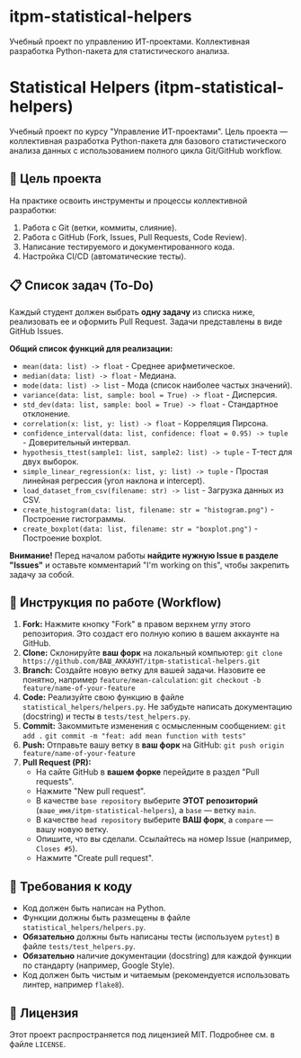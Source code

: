 # itpm-statistical-helpers
Учебный проект по управлению ИТ-проектами. Коллективная разработка Python-пакета для статистического анализа.
# Statistical Helpers (itpm-statistical-helpers)

Учебный проект по курсу "Управление ИТ-проектами". Цель проекта — коллективная разработка Python-пакета для базового статистического анализа данных с использованием полного цикла Git/GitHub workflow.

## 🎯 Цель проекта

На практике освоить инструменты и процессы коллективной разработки:
1.  Работа с Git (ветки, коммиты, слияние).
2.  Работа с GitHub (Fork, Issues, Pull Requests, Code Review).
3.  Написание тестируемого и документированного кода.
4.  Настройка CI/CD (автоматические тесты).

## 📋 Список задач (To-Do)

Каждый студент должен выбрать **одну задачу** из списка ниже, реализовать ее и оформить Pull Request. Задачи представлены в виде GitHub Issues.

**Общий список функций для реализации:**

*   `mean(data: list) -> float` - Среднее арифметическое.
*   `median(data: list) -> float` - Медиана.
*   `mode(data: list) -> list` - Мода (список наиболее частых значений).
*   `variance(data: list, sample: bool = True) -> float` - Дисперсия.
*   `std_dev(data: list, sample: bool = True) -> float` - Стандартное отклонение.
*   `correlation(x: list, y: list) -> float` - Корреляция Пирсона.
*   `confidence_interval(data: list, confidence: float = 0.95) -> tuple` - Доверительный интервал.
*   `hypothesis_ttest(sample1: list, sample2: list) -> tuple` - T-тест для двух выборок.
*   `simple_linear_regression(x: list, y: list) -> tuple` - Простая линейная регрессия (угол наклона и intercept).
*   `load_dataset_from_csv(filename: str) -> list` - Загрузка данных из CSV.
*   `create_histogram(data: list, filename: str = "histogram.png")` - Построение гистограммы.
*   `create_boxplot(data: list, filename: str = "boxplot.png")` - Построение boxplot.

**Внимание!** Перед началом работы **найдите нужную Issue в разделе "Issues"** и оставьте комментарий "I'm working on this", чтобы закрепить задачу за собой.

## 🚀 Инструкция по работе (Workflow)

1.  **Fork:** Нажмите кнопку "Fork" в правом верхнем углу этого репозитория. Это создаст его полную копию в вашем аккаунте на GitHub.
2.  **Clone:** Склонируйте **ваш форк** на локальный компьютер:
    `git clone https://github.com/ВАШ_АККАУНТ/itpm-statistical-helpers.git`
3.  **Branch:** Создайте новую ветку для вашей задачи. Назовите ее понятно, например `feature/mean-calculation`:
    `git checkout -b feature/name-of-your-feature`
4.  **Code:** Реализуйте свою функцию в файле `statistical_helpers/helpers.py`. Не забудьте написать документацию (docstring) и тесты в `tests/test_helpers.py`.
5.  **Commit:** Закоммитьте изменения с осмысленным сообщением:
    `git add .`
    `git commit -m "feat: add mean function with tests"`
6.  **Push:** Отправьте вашу ветку в **ваш форк** на GitHub:
    `git push origin feature/name-of-your-feature`
7.  **Pull Request (PR):**
    *   На сайте GitHub в **вашем форке** перейдите в раздел "Pull requests".
    *   Нажмите "New pull request".
    *   В качестве `base repository` выберите **ЭТОТ репозиторий** (`ваше_имя/itpm-statistical-helpers`), а `base` — ветку `main`.
    *   В качестве `head repository` выберите **ВАШ форк**, а `compare` — вашу новую ветку.
    *   Опишите, что вы сделали. Ссылайтесь на номер Issue (например, `Closes #5`).
    *   Нажмите "Create pull request".

## 🧪 Требования к коду

*   Код должен быть написан на Python.
*   Функции должны быть размещены в файле `statistical_helpers/helpers.py`.
*   **Обязательно** должны быть написаны тесты (используем `pytest`) в файле `tests/test_helpers.py`.
*   **Обязательно** наличие документации (docstring) для каждой функции по стандарту (например, Google Style).
*   Код должен быть чистым и читаемым (рекомендуется использовать линтер, например `flake8`).

## 📝 Лицензия

Этот проект распространяется под лицензией MIT. Подробнее см. в файле `LICENSE`.
